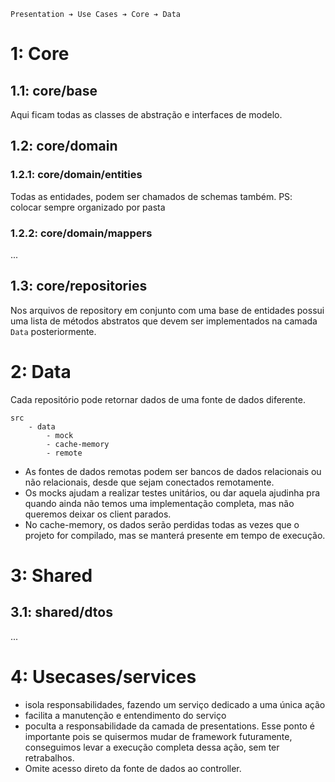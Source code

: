 ```
Presentation ➔ Use Cases ➔ Core ➔ Data
```

# 1: Core

## 1.1: core/base
Aqui ficam todas as classes de abstração e interfaces de modelo.

## 1.2: core/domain

### 1.2.1: core/domain/entities
Todas as entidades, podem ser chamados de schemas também. 
PS: colocar sempre organizado por pasta

### 1.2.2: core/domain/mappers
...

## 1.3: core/repositories
Nos arquivos de repository em conjunto com uma base de entidades possui uma 
lista de métodos abstratos que devem ser implementados na camada `Data` posteriormente.


# 2: Data

Cada repositório pode retornar dados de uma fonte de dados diferente.

```
src
    - data
        - mock
        - cache-memory
        - remote
```

- As fontes de dados remotas podem ser bancos de dados relacionais ou não relacionais, 
  desde que sejam conectados remotamente.
- Os mocks ajudam a realizar testes unitários, ou dar aquela ajudinha pra quando ainda
  não temos uma implementação completa, mas não queremos deixar os client parados.
- No cache-memory, os dados serão perdidas todas as vezes que o projeto for compilado, 
  mas se manterá presente em tempo de execução.


# 3: Shared

## 3.1: shared/dtos
...


# 4: Usecases/services
- isola responsabilidades, fazendo um serviço dedicado a uma única ação
- facilita a manutenção e entendimento do serviço
- poculta a responsabilidade da camada de presentations. Esse ponto é 
  importante pois se quisermos mudar de framework futuramente, conseguimos 
  levar a execução completa dessa ação, sem ter retrabalhos.
- Omite acesso direto da fonte de dados ao controller.
